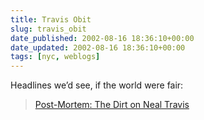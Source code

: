 ```yaml
---
title: Travis Obit
slug: travis_obit
date_published: 2002-08-16 18:36:10+00:00
date_updated: 2002-08-16 18:36:10+00:00
tags: [nyc, weblogs]
---
```

Headlines we’d see, if the world were fair:

> [Post-Mortem: The Dirt on Neal Travis](http://www.nypost.com/gossip/neal.htm)
